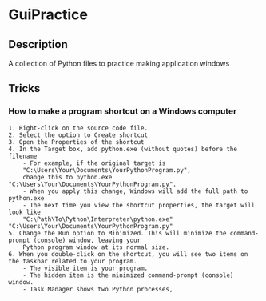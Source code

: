 # GuiPractice

## Description
A collection of Python files to practice making application windows

## Tricks
### How to make a program shortcut on a Windows computer
	1. Right-click on the source code file. 
	2. Select the option to Create shortcut
	3. Open the Properties of the shortcut
	4. In the Target box, add python.exe (without quotes) before the filename
		- For example, if the original target is 
		"C:\Users\Your\Documents\YourPythonProgram.py",
		change this to python.exe "C:\Users\Your\Documents\YourPythonProgram.py".
		- When you apply this change, Windows will add the full path to python.exe
		- The next time you view the shortcut properties, the target will look like
		"C:\Path\To\Python\Interpreter\python.exe" "C:\Users\Your\Documents\YourPythonProgram.py"
	5. Change the Run option to Minimized. This will minimize the command-prompt (console) window, leaving your
		Python program window at its normal size.
	6. When you double-click on the shortcut, you will see two items on the taskbar related to your program.
		- The visible item is your program.
		- The hidden item is the minimized command-prompt (console) window.
		- Task Manager shows two Python processes, 
